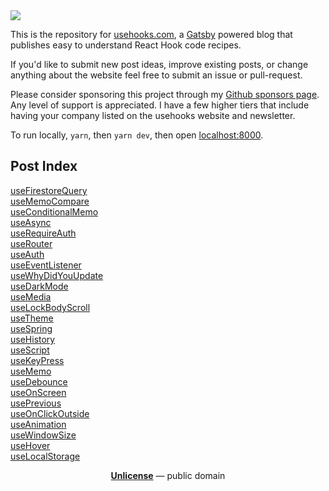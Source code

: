 <img src="https://user-images.githubusercontent.com/1481077/50853823-3cc2b380-1338-11e9-9c60-3d783c7be068.png" />

This is the repository for [usehooks.com](https://usehooks.com), a [Gatsby](https://www.gatsbyjs.org) powered blog that publishes easy to understand React Hook code recipes.

If you'd like to submit new post ideas, improve existing posts, or change anything about the website feel free to submit an issue or pull-request. 

Please consider sponsoring this project through my [Github sponsors page](https://github.com/sponsors/gragland). Any level of support is appreciated. I have a few higher tiers that include having your company listed on the usehooks website and newsletter.

To run locally, `yarn`, then `yarn dev`, then open [localhost:8000](https://localhost:8000).

## Post Index

[useFirestoreQuery](https://usehooks.com/useFirestoreQuery/)<br/>
[useMemoCompare](https://usehooks.com/useMemoCompare/)<br/>
[useConditionalMemo](https://usehooks.com/useConditionalMemo/)<br/>
[useAsync](https://usehooks.com/useAsync/)<br/>
[useRequireAuth](https://usehooks.com/useRequireAuth/)<br/>
[useRouter](https://usehooks.com/useRouter/)<br/>
[useAuth](https://usehooks.com/useAuth/)<br/>
[useEventListener](https://usehooks.com/useEventListener/)<br/>
[useWhyDidYouUpdate](https://usehooks.com/useWhyDidYouUpdate/)<br/>
[useDarkMode](https://usehooks.com/useDarkMode/)<br/>
[useMedia](https://usehooks.com/useMedia/)<br/>
[useLockBodyScroll](https://usehooks.com/useLockBodyScroll/)<br/>
[useTheme](https://usehooks.com/useTheme/)<br/>
[useSpring](https://usehooks.com/useSpring/)<br/>
[useHistory](https://usehooks.com/useHistory/)<br/>
[useScript](https://usehooks.com/useScript/)<br/>
[useKeyPress](https://usehooks.com/useKeyPress/)<br/>
[useMemo](https://usehooks.com/useMemo/)<br/>
[useDebounce](https://usehooks.com/useDebounce/)<br/>
[useOnScreen](https://usehooks.com/useOnScreen/)<br/>
[usePrevious](https://usehooks.com/usePrevious/)<br/>
[useOnClickOutside](https://usehooks.com/useOnClickOutside/)<br/>
[useAnimation](https://usehooks.com/useAnimation/)<br/>
[useWindowSize](https://usehooks.com/useWindowSize/)<br/>
[useHover](https://usehooks.com/useHover/)<br/>
[useLocalStorage](https://usehooks.com/useLocalStorage/)

<p align="center">
  <a href="./LICENSE"><strong>Unlicense</strong></a> &mdash; public domain
</p>
